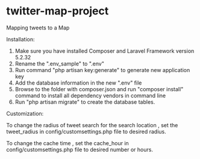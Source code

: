 # twitter-map-project
Mapping tweets to a Map


Installation:

1. Make sure you have installed Composer and Laravel Framework version 5.2.32
2. Rename the ".env_sample" to ".env"
3. Run command "php artisan key:generate" to generate new application key
4. Add the database information in the new ".env" file
4. Browse to the folder with composer.json and run "composer install" command to install all dependency vendors in command line
5. Run "php artisan migrate" to create the database tables.


Customization:

To change the radius of tweet search for the search location , set the tweet_radius in config/customsettings.php file to desired radius.

To change the cache time , set the cache_hour in config/customsettings.php file to desired number or hours.
